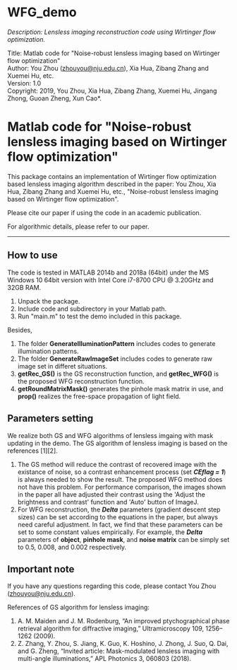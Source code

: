 # WFG_demo
*Description: Lensless imaging reconstruction code using Wirtinger flow optimization. <br>*

Title: Matlab code for "Noise-robust lensless imaging based on Wirtinger flow optimization" <br>
Author: You Zhou (zhouyou@nju.edu.cn), Xia Hua, Zibang Zhang and Xuemei Hu, etc. <br>
Version: 1.0 <br>
Copyright: 2019, You Zhou, Xia Hua, Zibang Zhang, Xuemei Hu, Jingang Zhong, Guoan Zheng, Xun Cao*. <br>

# Matlab code for "Noise-robust lensless imaging based on Wirtinger flow optimization"
This package contains an implementation of Wirtinger flow optimization based lensless imaging algorithm 
described in the paper: You Zhou, Xia Hua, Zibang Zhang and Xuemei Hu, etc., "Noise-robust lensless imaging 
based on Wirtinger flow optimization". <br>

Please cite our paper if using the code in an academic publication. <br>

For algorithmic details, please refer to our paper. <br>

---
## How to use
The code is tested in MATLAB 2014b and 2018a (64bit) under the MS Windows 10 64bit version with
Intel Core i7-8700 CPU @ 3.20GHz and 32GB RAM. <br>

1. Unpack the package.
2. Include code and subdirectory in your Matlab path.
3. Run "main.m" to test the demo included in this package.

Besides, <br>
1. The folder **GenerateIlluminationPattern** includes codes to generate illumination patterns.
2. The folder **GenerateRawImageSet** includes codes to generate raw image set in differet situations.
3. **getRec_GS()** is the GS reconstruction function, and **getRec_WFG()** is the proposed WFG 
reconstruction function.
4. **getRoundMatrixMask()** generates the pinhole mask matrix in use, and **prop()** realizes the 
free-space propagation of light field.

## Parameters setting
We realize both GS and WFG algorithms of lensless imgaing with mask updating in the demo. The GS 
algorithm of lensless imaging is based on the references [1][2]. <br>
1. The GS method will reduce the contrast of recovered image with the existance of noise, so a contrast 
enhancement process (set ***CEflag = 1***) is always needed to show the result. The proposed WFG method 
does not have this problem. For performance comparison, the images shown in the paper all have adjusted 
their contrast using the 'Adjust the brightness and contrast' function and 'Auto' button of ImageJ. 
2. For WFG reconstruction, the ***Delta*** parameters (gradient descent step sizes) can be set according 
to the equations in the paper, but always need careful adjustment. In fact, we find that these parameters 
can be set to some constant values empirically. For example, the ***Delta*** parameters of **object**, 
**pinhole mask**, and **noise matrix** can be simply set to 0.5, 0.008, and 0.002 respectively. 

## Important note
If you have any questions regarding this code, please contact You Zhou (zhouyou@nju.edu.cn).

References of GS algorithm for lensless imaging: <br>
1. A. M. Maiden and J. M. Rodenburg, “An improved ptychographical phase retrieval algorithm for diffractive imaging,”
Ultramicroscopy 109, 1256–1262 (2009).
2. Z. Zhang, Y. Zhou, S. Jiang, K. Guo, K. Hoshino, J. Zhong, J. Suo, Q. Dai, and G. Zheng, “Invited article:
Mask-modulated lensless imaging with multi-angle illuminations,” APL Photonics 3, 060803 (2018).
